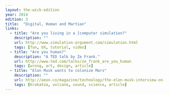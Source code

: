 ```yaml
---
layout: the-wick-edition
year: 2014
edition: 3
title:  "Digital, Human and Martian"
links:
  - title: "Are you living in a [computer simulation?"
    description: ""
    url: http://www.simulation-argument.com/simulation.html
    tags: [fun, UX, tutorial, video]
  - title: "Are you human?"
    description: "A TED talk by Ze Frank."
    url: http://www.ted.com/talks/ze_frank_are_you_human
    tags: [wrong, art, design, article]
  - title: "Elon Musk wants to colonize Mars"
    description: ""
    url: http://aeon.co/magazine/technology/the-elon-musk-interview-on-mars/
    tags: [Krakatoa, volcano, sound, science, article]
---
```


